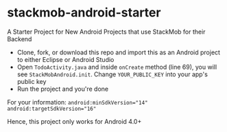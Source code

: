 stackmob-android-starter
========================

A Starter Project for New Android Projects that use StackMob for their Backend

* Clone, fork, or download this repo and import this as an Android project to either Eclipse or Android Studio
* Open `TodoActivity.java` and inside `onCreate` method (line 69), you will see `StackMobAndroid.init`. Change `YOUR_PUBLIC_KEY` into your app's public key
* Run the project and you're done


For your information:
  `android:minSdkVersion="14"`
  `android:targetSdkVersion="16"`

Hence, this project only works for Android 4.0+
